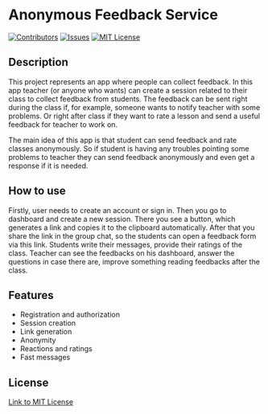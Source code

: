 # Anonymous Feedback Service

[![Contributors][contributors-shield]][contributors-url]
[![Issues][issues-shield]][issues-url]
[![MIT License][license-shield]][license-url]

## Description

This project represents an app where people can collect feedback. In this app teacher (or anyone who wants) can create a session related to their class to collect feedback from students. The feedback can be sent right during the class if, for example, someone wants to notify teacher with some problems. Or right after class if they want to rate a lesson and send a useful feedback for teacher to work on.

The main idea of this app is that student can send feedback and rate classes anonymously.
So if student is having any troubles pointing some problems to teacher they can send feedback anonymously and even get a response if it is needed.


## How to use
Firstly, user needs to create an account or sign in. Then you go to dashboard and create a new session. There you see a button, which generates a link and copies it to the clipboard automatically. After that you share the link in the group chat, so the students can open a feedback form via this link. Students write their messages, provide their ratings of the class. Teacher can see the feedbacks on his dashboard, answer the questions in case there are, improve something reading feedbacks after the class.
## Features
* Registration and authorization
* Session creation
* Link generation
* Anonymity
* Reactions and ratings
* Fast messages


## License
[Link to MIT License](https://github.com/InnoSWP/AnonymusFeedbackService_B21-06/blob/main/LICENSE)





<!-- additional links -->
[contributors-shield]: https://img.shields.io/github/contributors/othneildrew/AnonymusFeedbackService_B21-06.svg?style=for-the-badge
[contributors-url]: https://github.com/feedback/InnoSWP/AnonymusFeedbackService_B21-06/graphs/contributors
[issues-shield]: https://img.shields.io/github/issues/othneildrew/AnonymusFeedbackService_B21-06.svg?style=for-the-badge
[issues-url]: https://github.com/feedback/InnoSWP/AnonymusFeedbackService_B21-06/issues
[license-shield]: https://img.shields.io/github/license/othneildrew/AnonymusFeedbackService_B21-06.svg?style=for-the-badge
[license-url]: https://github.com/feedback/InnoSWP/AnonymusFeedbackService_B21-06/blob/master/LICENSE.txt

